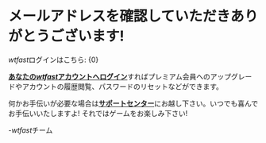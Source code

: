 # メールアドレスを確認していただきありがとうございます!

*wtfast*ログインはこちら: {0}

[**あなたの*wtfast*アカウントへログイン**](https://secure.wtfast.com/member/Account/Login)すればプレミアム会員へのアップグレードやアカウントの履歴閲覧、パスワードのリセットなどができます。

何かお手伝いが必要な場合は[**サポートセンター**](http://support.wtfast.com)にお越し下さい。いつでも喜んでお手伝いいたしますよ! それではゲームをお楽しみ下さい!

-*wtfast*チーム 
